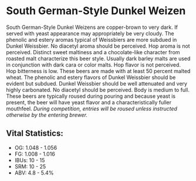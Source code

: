# South German-Style Dunkel Weizen

South German-Style Dunkel Weizens are copper-brown to very dark. If served with yeast appearance may appropriately be very cloudy. The phenolic and estery aromas typical of Weissbiers are more subdued in Dunkel Weissbier. No diacetyl aroma should be perceived. Hop aroma is not perceived. Distinct sweet maltiness and a chocolate-like character from roasted malt characterize this beer style. Usually dark barley malts are used in conjunction with dark cara or color malts. Hop flavor is not perceived. Hop bitterness is low. These beers are made with at least 50 percent malted wheat. The phenolic and estery flavors of Dunkel Weissbier should be evident but subdued. Dunkel Weissbier should be well attenuated and very highly carbonated. No diacetyl should be perceived. Body is medium to full. These beers are typically roused during pouring and because yeast is present, the beer will have yeast flavor and a characteristically fuller mouthfeel. _During competition, entries will be roused unless instructed otherwise by the entering brewer._

## Vital Statistics:

- OG: 1.048 - 1.056
- FG: 1.008 - 1.016
- IBUs: 10 - 15
- SRM: 10 - 25
- ABV: 4.8 - 5.4% 